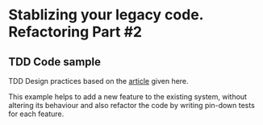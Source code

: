 # Stablizing your legacy code. Refactoring Part #2
## TDD Code sample

TDD Design practices based on the [article](https://blogs.oracle.com/javamagazine/refactoring-java-part-2-stabilizing-your-legacy-code-and-technical-debt?source=:em:nw:mt:::RC_WWMK200429P00043:NSL400101769&elq_mid=176964&sh=926201926515125371&cmid=WWMK200429P00043C0011) given here.

This example helps to add a new feature to the existing system, without altering its behaviour and also refactor the code by writing pin-down tests for each feature.
